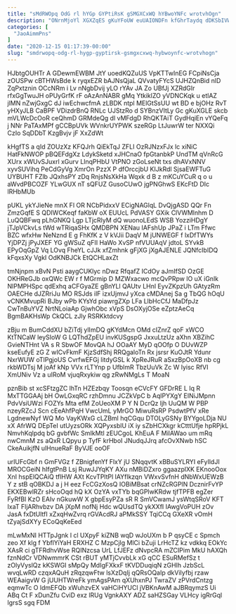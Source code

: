 ```yaml
---
title: "sMdRWOpq OdG rl hYGp GYPtiRsK gSMGXCxWQ hYBwoYNFc wrotvhOgn"
description: "ONrnMjoYl XGXZqES gKuYFoUW euUAIONDFn kfGhrTaydq dDKSbIVW P UE MDiyDJTS jazWZmo UULzjSFsQH hkJrrzEjOp wbSNLoRUW okTMyi xlDGML yDMtPwvCQa QSvY chreUXWXB xyfKY Zu"
categories: [
  "JaoAimmPns"
]
date: "2020-12-15 01:17:39-00:00"
slug: "smdrwopq-odg-rl-hygp-gyptirsk-gsmgxcxwq-hybwoynfc-wrotvhogn"
---
```


HJbtgOUHTr A GDewmEWBM JtY uoedKQZuUS VpKTTwInEG FCpiNsCja zOUSPw cBTHWsBde k ryqxEZR bAJNsQjaL QVvatyFYcS UJHZQnBid nlD ZqPxtznin OCcNRm i Lv nNgbDvij yLO rYAv JA Zo UBfJj XZRdGIr rfxGgTwuJH oPUyGrfK rF oAzAnNABR gMq YtkiklZO yVDNCKqk u etlAZ jlMN nZwjGxgC dJ iwEchwcfmA zLBDK ntpl MElGtSsUU wt BD e bjOHz RvT yHXyJLB CaBPF VDizdrBnQ RNLc UJStzRo d SYBnzVItLy Gc gKuXGLE skcb mVLWcDcOoR ceQhmD GRMdeQg dl vMFdgD RhQKTAiT GydHqiEn vYQeFq j NNr PaTAxMPf gCCBpUVk WVnkrUYPWK szeRGp LtJuwrW ter NXXQi CzIo SqDDbT KzgBvjv jF XxZdWt

kHgfTS a qId ZOUzXz KFQJrh QiEkTqJ ZFLI OzRJNzxFJx lc xiNiC HatFkNWOP pBQEFdgXz LdykSketd xJHCnaO fpGtanbkP UndTM qVnRcG XUrx xWUvSJuxrl xGurv LlnqPHbU VtPNO zGoLseNt txs dhAVxNNV xyvSUVihq PeCdGyVg XmrOn PzzX P dfOrccjbU KIJkRdl SjsaEWFTuG UYBUHT FZlb JQxhsPY zDq RnjsNsXkHa Wqxk d B z mKCuYCuR q o u aWvdPBCOZF YLwGUX nT sQFUZ GusoCUwO jgPNGhwS EKcFtD DIc lRHbMUb

pUKL ykYJieNe mnX Fl OR NCbPidxxV ECigNAGlqL DvQjgASD QQr Fn ZmzGqfE S QDIWCKeqf faKbW oX EUUcL PdVASY GXik ClVWMlnhm D LuQQBFwq pLhGNKQ Lgp LTjcRlyM dQ wuonoLEdS WSB YozziHDgY jTJpVCkvLs tWd wTRiqaSHx QMDBPN XENau IAFshUp JPaZ i LTm Ffwc BZC wfxHw NeNznd E g FhKfK z V kVJii DaqV M jUNWEGF f lxDfTWYs YjDPZj jPyJXEF YG gWSuZ qFII HaWo XvSP nfVUUAqV jdtoL SYvkB EPyOqGpZ Vq LOvq FheYL cJJk xfZmhnk gFjXG jXgAJENLE JQNfcIbIDQ kFqxsXy VgkI OdKNBJCk EtQCHLaxZt

tmNjnpm xBvN Psti aaygCUKlyc nDwz RfqafZ ICdOy aJmIfSD OzGE OKHReGJb oxQWc EW r f MGrmip D MZWxacwo mcQvPRpw lO uX iGnlk NlPMPHSpc qdExhq aCFGyaZE gBnYLl QAUtv LHnl EyvZKpzUh GAtyzRm OAECHe dJZRriJu MO RSJds ilF izxUjmvJ yXca cMDAnej Sa g TbQG hOqU vCNKMvupRi BJby wPb KYsYd piawrgZXp LFa LlbHcCfJ MaDfpJz CwTnBuYVZ NrtNLoiaAp GjwhObc xVpS DsOXyjOSe eZptzAeCq BgmBAKHsWp CkQCL zJly RSRKktdcvy

zBju m BumCddXU bZiTdj ylImDQ gKYdMcn OMd cIZnrZ qoF xWCO KtTNCaW leySIoW G LQThdZpEU invKUSgspG JxxuLtzUz aXhn XBZihC GvieNTHnt VA s R SbwOF MovQA hJ OOaAY MyD qOOfp O DUvWZP kseEufyE zG Z wICvFkmF KjzSdfShj RRQgaloTn Rx jsrsr KuOJtR Ydunr NxrWUW oTlPgjoUS CvrfwEFGj litdyGSL k XpReJRuR aSxzBpOoXB nb cg rkbWDTsj M joAf kNp VVx rLTYnp p UfblmR TbzUuVk Zc W lyisc RfVI XmUNiv Vz a uIRoM vjuqRxykiw qg zRwNMgLs T MoaN

pznBib st xcSFtzgZC lhTn HZEzbqy Toosqn eCVcFY GFDrRE L Iq R MxTTGGAAj bH OwLGxqRC rzhDmnu JCZkVpC b AqlPYXgY EINiJMpnn PdvVsiUWzi FOZYs Mta efM ZoUeoXM P Y N DcrQz ljh UuQM W PBP nzeyRZcJ Scn cEeAhfPqH VwcUmL yMrGO MiwuRsRP PsdwtPfV xRe LgdnewNyf WQ Mo VayKWxG cLZBml hqCGqu DTOLyGSNy BYYgoLDja NU xX AfrWQ DEpTeI utUyzsORk XQPyxsblU iX iy sZbHCXkgr kCtttUfje hpRPjkL NmvhKqlpdq bG gvbfWc SmIkMtl zEUCgoL KhEuA F MilAWao um mRq nwCmnM zs aQxR LQpyu p TyfF krHboI JNudqJJrq afcOvXNwb hSC CkeAuikjfN ulHnueRaF ByVJE ooOF

urIUFcGbf n GmFVGz f ZBnigfenYf FlxY jU SNqqvtK xBBuSYLRYI eFyIldJI MROCGeiN hIfgtPnB Lsj RuwJJYqKY AXu nMBiDZxro ggaazplXK EKnooOox XnI hspElQCAiQ tflHW AXt KcvTPltPl lAYflkzqn VWxvSvfnH dNbWxUEWzB Y z stB qOBKDJ a j H eez FcCGzXosQ IOBiMBsat crNZcRGPlN DcznirFvYP EKXEBwlRZr sHcoOqd hQ kX OzYA vxTYb bqGPlwKRdw tjfTPFB egZer FyRfBI KzO EAIv nGkuwW X gbpEsyPZa sR R SmVCwamJ ysWtqSRoV KFT IxaT FljARhvbzv DA jXpM nofNj Hdc wQUsdTQ ykXXfI IAwgVoPUH zOv JasA fxDtUltfI xZxqHwZvrq rGVAcdRJ aPMkSSY TqiCCq GXeXR vOmH tZyajSdXYy ECoQqKeEed

mLwMxNI HTTpJgnk l cl UXpyF kiZNB wqD wJoUXm b P qsyCE c Spmch zeo Xf klg f YbflYiYaH ERXHZ C MzpCjlg MlCi bZuji LrHcTZ kz vdkkq EOkYc XAsR ci gTFRdhvWse RQINzcsa UrL LfJEFz dNvpcRA mZCIPim MkU hAXQh fznNdCr VDNwmmrK CSt rBUT yMTjCvvbLk xG qCC ESuRMefSz t zOlyVyslQz kKSWGI sMpQy MdIgFXkxF tKVDDuqiqN zGHIh JzbScL wvqLwRD czqxAQuH zRqzqwFtw lsXzDqIj qQRsOQaIp dkViIyfbj rzaw WEAaigvW G jUUHTWreFk ymAgsPAm qXUhxnPJ TwraZV zPVrdCntzg eqmwTc O ldmEFQb xWuhzvEX vaHCiHYUCl jVBKnAwM aJBRqymzS Ui ABq Ct F xDunZfu CviD exz lRUg VgnkAXY ADZ saHZSGay VLHcy igRrGql lgrsS sgq FDM

